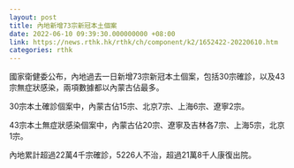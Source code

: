 ```yaml
---
layout: post
title: 內地新增73宗新冠本土個案
date: 2022-06-10 09:39:30.000000000 +08:00
link: https://news.rthk.hk/rthk/ch/component/k2/1652422-20220610.htm
categories: rthk
---
```


國家衛健委公布，內地過去一日新增73宗新冠本土個案，包括30宗確診，以及43宗無症狀感染，兩項數據都以內蒙古佔最多。

30宗本土確診個案中，內蒙古佔15宗、北京7宗、上海6宗、遼寧2宗。

43宗本土無症狀感染個案中，內蒙古佔20宗、遼寧及吉林各7宗、上海5宗，北京1宗。

內地累計超過22萬4千宗確診，5226人不治，超過21萬8千人康復出院。
